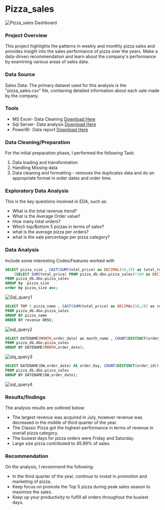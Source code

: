 # Pizza_sales

![Pizza_sales Dashboard](https://github.com/AhlGalz28/Pizza_sales/assets/153435542/367dd668-c512-40d0-9712-17f80927785f)

### Project Overview

This project highlights the patterns in weekly and monthly pizza sales and provides insight into the sales performance of pizza over the years. Make a data-driven recommendation and learn about the company's performance by examining various areas of sales data.

### Data Source

Sales Data: The primary dataset used for this analysis is the "pizza_sales.csv" file, contianing detailed information about each sale made by the company.

### Tools
- MS Excel- Data Cleaning [Download Here](https://www.microsoft.com/en/microsoft-365/excel)
- Sql Server- Data analysis [Download Here](https://learn.microsoft.com/en-us/sql/ssms/download-sql-server-management-studio-ssms?view=sql-server-ver16#download-ssms)
- PowerBI- Data report [Download Here](https://powerbi.microsoft.com/en-us/downloads/)

### Data Cleaning/Preparation
For the initial preparation phase, I performed the following Task:

1. Data loading and transformation
2. Handling Missing data 
3. Data cleaning and formatting - removes the duplicates data and do an appropriate format in order dates and order time.

### Exploratory Data Analysis

This is the key questions involved in EDA, such as:

- What is the total revenue trend?
- What is the Average Order value?
- How many total orders?
- Which top/Bottom 5 pizzas in terms of sales?
- what is the average pizza per orders?
- what is the sale percentage per pizza category?

### Data Analysis

Include some interesting Codes/Features worked with

```Sql
SELECT pizza_size , CAST(SUM(total_price) as DECIMAL(10,2)) as total_revenue, CAST(SUM(total_price) / 
	(SELECT SUM(total_price) FROM pizza_db.dbo.pizza_sales)*100 as DECIMAL(10,2)) AS PCT
FROM pizza_db.dbo.pizza_sales
GROUP by  pizza_size
order by pizza_size asc;
```
![Sql_query1](https://github.com/AhlGalz28/Pizza_sales/assets/153435542/783525c6-8b23-43ec-b9f2-b53d50fe5d3e)

```Sql
SELECT TOP 5 pizza_name , CAST(SUM(total_price) as DECIMAL(10,2)) as revenue
FROM pizza_db.dbo.pizza_sales
GROUP BY pizza_name
ORDER BY revenue DESC;
```
![sql_query2](https://github.com/AhlGalz28/Pizza_sales/assets/153435542/f83ddc2e-d1d0-4d9a-9d5e-a1c0a2fcfd59)

```sql
SELECT DATENAME(MONTH,order_date) as month_name , COUNT(DISTINCT(order_id)) as total_orders
FROM pizza_db.dbo.pizza_sales
GROUP BY DATENAME(MONTH,order_date);
```
![slq_query3](https://github.com/AhlGalz28/Pizza_sales/assets/153435542/936a58ec-8401-4ec1-b63f-4c72b7b66306)

```sql
SELECT DATENAME(DW,order_date) AS order_Day, COUNT(DISTINCT(order_id)) AS total_order
FROM pizza_db.dbo.pizza_sales
GROUP BY DATENAME(DW,order_date);
```
![sql_query4](https://github.com/AhlGalz28/Pizza_sales/assets/153435542/30f41ac2-cae9-4140-b60d-279c8d99cd41)

### Results/findings

The analysis results are outlined below:

- The largest revenue was acquired in July, however revenue was decreased in the middle of third quarter of the year.
- The Classic Pizza got the highest-performance in terms of revenue in overall pizza category.
- The busiest days for pizza orders were Friday and Saturday.
- Large size pizza contributed to 45.89% of sales.

### Recommendation

On the analysis, I recommend the following:

- In the third quarter of the year, continue to invest in promotion and marketing of pizza.
- Keep focus on promote the Top 5 pizza during peak sales season to maximize the sales.
- Keep up your productivity to fulfill all orders throughout the busiest days.



